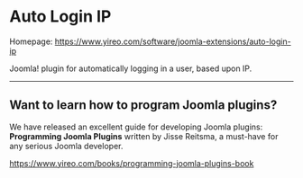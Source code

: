 Auto Login IP
=============
Homepage: https://www.yireo.com/software/joomla-extensions/auto-login-ip

Joomla! plugin for automatically logging in a user, based upon IP.

---
## Want to learn how to program Joomla plugins?
We have released an excellent guide for developing Joomla plugins: **Programming Joomla Plugins** written by Jisse Reitsma, a must-have for any serious Joomla developer.

https://www.yireo.com/books/programming-joomla-plugins-book


